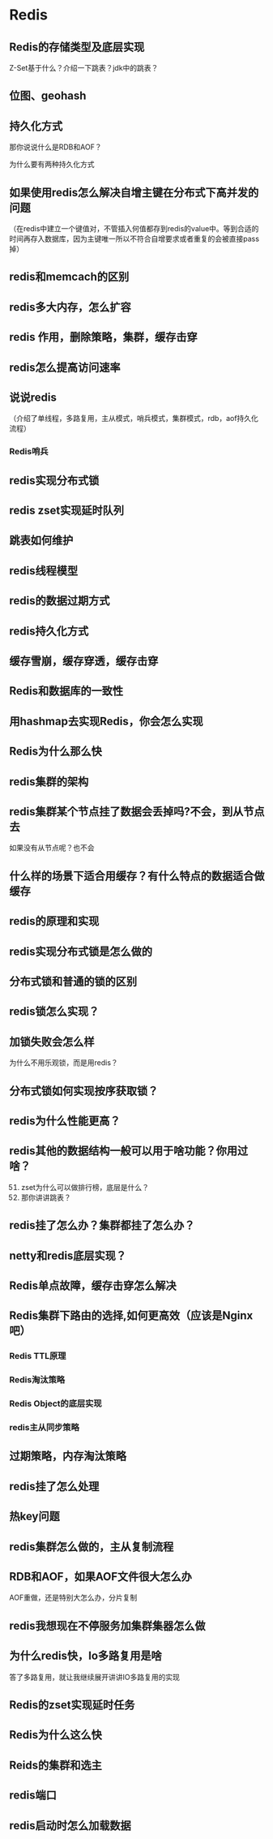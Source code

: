 # Redis

## Redis的存储类型及底层实现

Z-Set基于什么？介绍一下跳表？jdk中的跳表？

## 位图、geohash



## 持久化方式

那你说说什么是RDB和AOF？

为什么要有两种持久化方式

## 如果使用redis怎么解决自增主键在分布式下高并发的问题

（在redis中建立一个键值对，不管插入何值都存到redis的value中。等到合适的时间再存入数据库，因为主键唯一所以不符合自增要求或者重复的会被直接pass掉）  

## redis和memcach的区别

## redis多大内存，怎么扩容

## redis 作用，删除策略，集群，缓存击穿

## redis怎么提高访问速率

## 说说redis

（介绍了单线程，多路复用，主从模式，哨兵模式，集群模式，rdb，aof持久化流程）

### Redis哨兵

## redis实现分布式锁

## redis zset实现延时队列

## 跳表如何维护

## redis线程模型

## redis的数据过期方式

## redis持久化方式

## 缓存雪崩，缓存穿透，缓存击穿

## Redis和数据库的一致性

## 用hashmap去实现Redis，你会怎么实现

## Redis为什么那么快

##  redis集群的架构

##  redis集群某个节点挂了数据会丢掉吗?不会，到从节点去

如果没有从节点呢？也不会

## 什么样的场景下适合用缓存？有什么特点的数据适合做缓存

## redis的原理和实现

##  redis实现分布式锁是怎么做的

## 分布式锁和普通的锁的区别

##  	redis锁怎么实现？

## 加锁失败会怎么样

为什么不用乐观锁，而是用redis？

## 分布式锁如何实现按序获取锁？

## redis为什么性能更高？

##  redis其他的数据结构一般可以用于啥功能？你用过啥？

51. zset为什么可以做排行榜，底层是什么？
52. 那你讲讲跳表？

## redis挂了怎么办？集群都挂了怎么办？

## netty和redis底层实现？

## Redis单点故障，缓存击穿怎么解决

## Redis集群下路由的选择,如何更高效（应该是Nginx吧）

### Redis TTL原理

### Redis淘汰策略

### Redis Object的底层实现

### redis主从同步策略

## 过期策略，内存淘汰策略

## redis挂了怎么处理

## 热key问题

## redis集群怎么做的，主从复制流程

## RDB和AOF，如果AOF文件很大怎么办

AOF重做，还是特别大怎么办，分片复制

## redis我想现在不停服务加集群集器怎么做

## 为什么redis快，Io多路复用是啥

答了多路复用，就让我继续展开讲讲IO多路复用的实现

## Redis的zset实现延时任务

## Redis为什么这么快

## Reids的集群和选主

## redis端口

## redis启动时怎么加载数据
